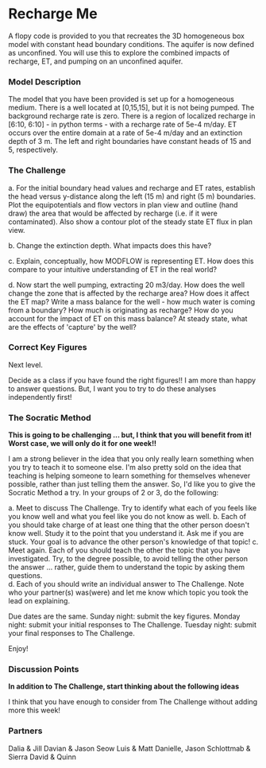 # Recharge Me

A flopy code is provided to you that recreates the 3D homogeneous box model with constant head boundary conditions.  The aquifer is now defined as unconfined.  You will use this to explore the combined impacts of recharge, ET, and pumping on an unconfined aquifer.     

### Model Description
​The model that you have been provided is set up for a homogeneous medium.  There is a well located at [0,15,15], but it is not being pumped.  The background recharge rate is zero.  There is a region of localized recharge in [6:10, 6:10] - in python terms - with a recharge rate of 5e-4 m/day.  ET occurs over the entire domain at a rate of 5e-4 m/day and an extinction depth of 3 m.  The left and right boundaries have constant heads of 15 and 5, respectively.      



### The Challenge
a. For the initial boundary head values and recharge and ET rates, establish the head versus y-distance along the left (15 m) and right (5 m) boundaries.  Plot the equipotentials and flow vectors in plan view and outline (hand draw) the area that would be affected by recharge (i.e. if it were contaminated).  Also show a contour plot of the steady state ET flux in plan view.  

b. Change the extinction depth.  What impacts does this have?  

c. Explain, conceptually, how MODFLOW is representing ET.  How does this compare to your intuitive understanding of ET in the real world?

d. Now start the well pumping, extracting 20 m3/day.  How does the well change the zone that is affected by the recharge area?  How does it affect the ET map?  Write a mass balance for the well - how much water is coming from a boundary?  How much is originating as recharge?  How do you account for the impact of ET on this mass balance?  At steady state, what are the effects of 'capture' by the well?



### Correct Key Figures

Next level.  

Decide as a class if you have found the right figures!!  I am more than happy to answer questions.  But, I want you to try to do these analyses independently first!  



### The Socratic Method
**This is going to be challenging ... but, I think that you will benefit from it!  Worst case, we will only do it for one week!!**

I am a strong believer in the idea that you only really learn something when you try to teach it to someone else.  I'm also pretty sold on the idea that teaching is helping someone to learn something for themselves whenever possible, rather than just telling them the answer.  So, I'd like you to give the Socratic Method a try.  In your groups of 2 or 3, do the following:

a. Meet to discuss The Challenge.  Try to identify what each of you feels like you know well and what you feel like you do not know as well. 
b. Each of you should take charge of at least one thing that the other person doesn't know well.  Study it to the point that you understand it.  Ask me if you are stuck.  Your goal is to advance the other person's knowledge of that topic!
c. Meet again.  Each of you should teach the other the topic that you have investigated.  Try, to the degree possible, to avoid telling the other person the answer ... rather, guide them to understand the topic by asking them questions.  
d. Each of you should write an individual answer to The Challenge.  Note who your partner(s) was(were) and let me know which topic you took the lead on explaining.

Due dates are the same.  Sunday night: submit the key figures.  Monday night: submit your initial responses to The Challenge.  Tuesday night: submit your final responses to The Challenge.

Enjoy!



### Discussion Points
**In addition to The Challenge, start thinking about the following ideas**

I think that you have enough to consider from The Challenge without adding more this week!


### Partners

Dalia & Jill
Davian & Jason Seow
Luis & Matt
Danielle, Jason Schlottmab & Sierra
David & Quinn 



